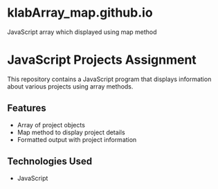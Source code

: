 # klabArray_map.github.io
 JavaScript array which displayed using map method
 
# JavaScript Projects Assignment

This repository contains a JavaScript program that displays information about various projects using array methods.

## Features
- Array of project objects
- Map method to display project details
- Formatted output with project information

## Technologies Used
- JavaScript
